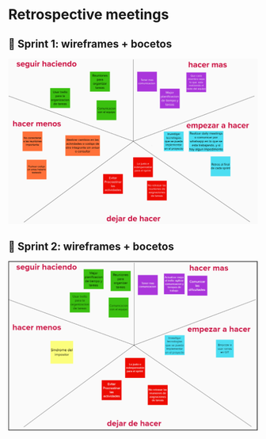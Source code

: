 # Retrospective meetings

## :pushpin: Sprint 1: wireframes + bocetos

![Sprint 1](/retrospective-meetings/sprint-1.png)

## :pushpin: Sprint 2: wireframes + bocetos

![Sprint 2](/retrospective-meetings/sprint-2.png)